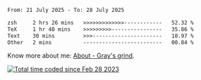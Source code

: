 <!--START_SECTION:waka-->

```txt
From: 21 July 2025 - To: 28 July 2025

zsh     2 hrs 26 mins   >>>>>>>>>>>>>------------   52.32 %
TeX     1 hr 40 mins    >>>>>>>>>----------------   35.86 %
Text    30 mins         >>>----------------------   10.97 %
Other   2 mins          -------------------------   00.84 %
```

<!--END_SECTION:waka-->

<!-- [![grayxu's github stats](https://github-readme-stats.vercel.app/api?username=grayxu&count_private=true&show_icons=true)](https://github.com/grayxu) -->

Know more about me: [About - Gray's grind](https://www.grayxu.cn/).
<p align="left">
  <a href="https://wakatime.com/@c69eb31e-43a1-463f-8968-c3449e386f57"><img src="https://wakatime.com/badge/user/c69eb31e-43a1-463f-8968-c3449e386f57.svg" title="Total time coded since Feb 28 2023" /></a>
</p>

